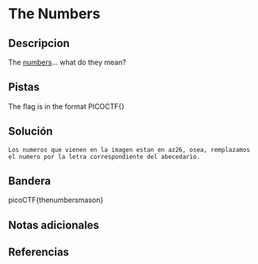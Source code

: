 # The Numbers

## Descripcion
The [numbers](https://jupiter.challenges.picoctf.org/static/f209a32253affb6f547a585649ba4fda/the_numbers.png)... what do they mean?

## Pistas
The flag is in the format PICOCTF{}

## Solución

```
Los numeros que vienen en la imagen estan en az26, osea, remplazamos el numero por la letra correspondiente del abecedario.
```

## Bandera
picoCTF{thenumbersmason}

## Notas adicionales

## Referencias